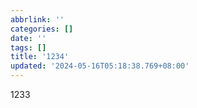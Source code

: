 ```yaml
---
abbrlink: ''
categories: []
date: ''
tags: []
title: '1234'
updated: '2024-05-16T05:18:38.769+08:00'
---
```

1233
